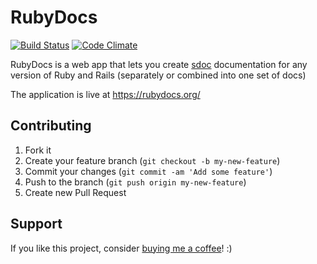 # RubyDocs

[![Build Status](https://secure.travis-ci.org/manuelmeurer/rubydocs.png)](https://travis-ci.org/manuelmeurer/rubydocs)
[![Code Climate](https://codeclimate.com/github/manuelmeurer/rubydocs.png)](https://codeclimate.com/github/manuelmeurer/rubydocs)

RubyDocs is a web app that lets you create [sdoc](https://github.com/zzak/sdoc) documentation for any version of Ruby and Rails (separately or combined into one set of docs)

The application is live at https://rubydocs.org/

## Contributing

1. Fork it
2. Create your feature branch (`git checkout -b my-new-feature`)
3. Commit your changes (`git commit -am 'Add some feature'`)
4. Push to the branch (`git push origin my-new-feature`)
5. Create new Pull Request

## Support

If you like this project, consider [buying me a coffee](https://www.buymeacoffee.com/279lcDtbF)! :)
